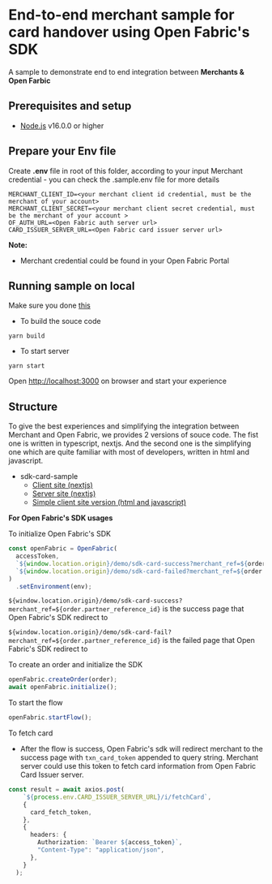 # End-to-end merchant sample for card handover using Open Fabric's SDK

A sample to demonstrate end to end integration between ****Merchants & Open Farbic****

## Prerequisites and setup

* [Node.js](https://nodejs.org/en/) v16.0.0 or higher

## Prepare your Env file

Create **.env** file in root of this folder, according to your input Merchant credential - you can check the .sample.env file for more details

```shell
MERCHANT_CLIENT_ID=<your merchant client id credential, must be the merchant of your account>
MERCHANT_CLIENT_SECRET=<your merchant client secret credential, must be the merchant of your account >
OF_AUTH_URL=<Open Fabric auth server url>
CARD_ISSUER_SERVER_URL=<Open Fabric card issuer server url>
```

**Note:**

* Merchant credential could be found in your Open Fabric Portal

## Running sample on local

Make sure you done [this](#prepare-your-env-file)

* To build the souce code
```shell
yarn build
```

* To start server

```shell
yarn start
```

Open <http://localhost:3000> on browser and start your experience

## Structure

To give the best experiences and simplifying the integration between Merchant and Open Fabric, we provides 2 versions of souce code. The fist one is written in typescript, nextjs. And the second one is the simplifying one which are quite familiar with most of developers, written in html and javascript.

* sdk-card-sample
  * [Client site (nextjs)](pages/demo/sdk-card.tsx)
  * [Server site (nextjs)](pages/api)
  * [Simple client site version (html and javascript)](public/sdk-card.html)


**For Open Fabric's SDK usages**

To initialize Open Fabric's SDK
``` typescript
const openFabric = OpenFabric(
  accessToken,
  `${window.location.origin}/demo/sdk-card-success?merchant_ref=${order.partner_reference_id}`,
  `${window.location.origin}/demo/sdk-card-failed?merchant_ref=${order.partner_reference_id}`
)
  .setEnvironment(env);
```
`${window.location.origin}/demo/sdk-card-success?merchant_ref=${order.partner_reference_id}` is the success page that Open Fabric's SDK redirect to

`${window.location.origin}/demo/sdk-card-fail?merchant_ref=${order.partner_reference_id}` is the failed page that Open Fabric's SDK redirect to

To create an order and initialize the SDK

``` typescript
openFabric.createOrder(order);
await openFabric.initialize();
```

To start the flow
``` typescript
openFabric.startFlow();
```

To fetch card
  * After the flow is success, Open Fabric's sdk will redirect merchant to the success page with `txn_card_token` appended to query string. Merchant server could use this token to fetch card information from Open Fabric Card Issuer server.

``` typescript
const result = await axios.post(
    `${process.env.CARD_ISSUER_SERVER_URL}/i/fetchCard`,
    {
      card_fetch_token,
    },
    {
      headers: {
        Authorization: `Bearer ${access_token}`,
        "Content-Type": "application/json",
      },
    }
  );
```

